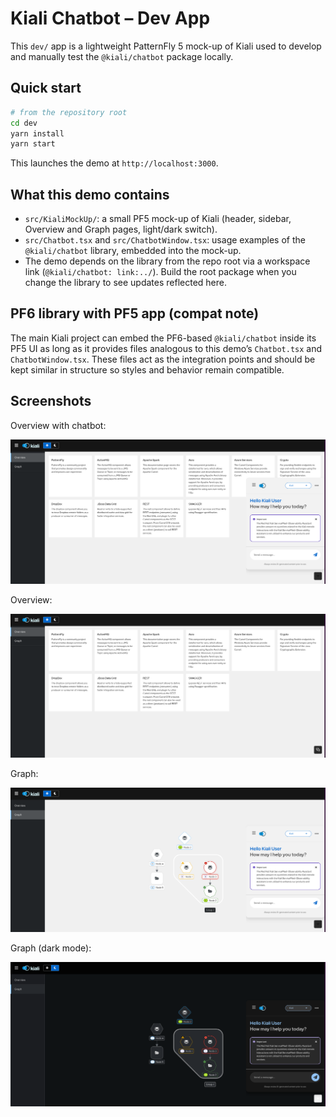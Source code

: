 # Kiali Chatbot – Dev App

This `dev/` app is a lightweight PatternFly 5 mock-up of Kiali used to develop and manually test the `@kiali/chatbot` package locally.

## Quick start

```bash
# from the repository root
cd dev
yarn install
yarn start
```

This launches the demo at `http://localhost:3000`.

## What this demo contains

- `src/KialiMockUp/`: a small PF5 mock-up of Kiali (header, sidebar, Overview and Graph pages, light/dark switch).
- `src/Chatbot.tsx` and `src/ChatbotWindow.tsx`: usage examples of the `@kiali/chatbot` library, embedded into the mock-up.
- The demo depends on the library from the repo root via a workspace link (`@kiali/chatbot: link:../`). Build the root package when you change the library to see updates reflected here.

## PF6 library with PF5 app (compat note)

The main Kiali project can embed the PF6-based `@kiali/chatbot` inside its PF5 UI as long as it provides files analogous to this demo’s `Chatbot.tsx` and `ChatbotWindow.tsx`. These files act as the integration points and should be kept similar in structure so styles and behavior remain compatible.

## Screenshots

Overview with chatbot:

![Overview with chatbot](./images/overview_chatbot.png)

Overview:

![Overview](./images/overview.png)

Graph:

![Graph](./images/graph.png)

Graph (dark mode):

![Graph – dark mode](./images/graph_dark_mode.png)


